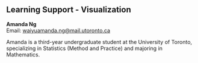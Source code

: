 ## Learning Support - Visualization

**Amanda Ng**  
Email: waiyuamanda.ng@mail.utoronto.ca  

Amanda is a third-year undergraduate student at the University of Toronto, specializing in Statistics (Method and Practice) and majoring in Mathematics.